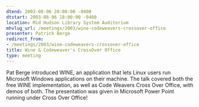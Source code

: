```yaml
---
dtend: 2003-08-06 20:00:00 -0400
dtstart: 2003-08-06 18:00:00 -0400
location: Mid Hudson Library System Auditorium
mhvlug_url: /meetings/2003/wine-codeweavers-crossover-office
presenter: Patrick Berge
redirect_from:
- /meetings/2003/wine-codeweavers-crossover-office
title: Wine & Codeweaver's CrossOver Office
type: meeting
---
```



Pat Berge introduced WINE, an application that lets Linux users run Microsoft Windows applications on their machine. The talk covered both the free WINE implementation, as well as Code Weavers Cross Over Office, with demos of both. The presentation was given in Microsoft Power Point running under Cross Over Office!